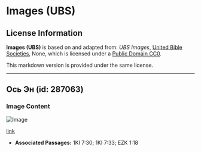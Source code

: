 # Images (UBS)

## License Information

**Images (UBS)** is based on and adapted from: _UBS Images_, [United Bible Societies](https://unitedbiblesocieties.org/), None, which is licensed under a [Public Domain CC0](https://creativecommons.org/public-domain/cc0/).

This markdown version is provided under the same license.



--------------------------------

## Ось Эн (id: 287063)

### Image Content

![Image](https://cdn.aquifer.bible/aquifer-content/resources/Media/WEB-0525_axle_en.jpg)

[link](https://cdn.aquifer.bible/aquifer-content/resources/Media/WEB-0525_axle_en.jpg)

* **Associated Passages:** 1KI 7:30; 1KI 7:33; EZK 1:18

